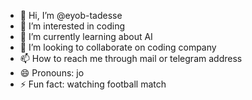 - 👋 Hi, I’m @eyob-tadesse
- 👀 I’m interested in coding 
- 🌱 I’m currently learning about AI
- 💞️ I’m looking to collaborate on coding company
- 📫 How to reach me through mail or telegram address
- 😄 Pronouns: jo
- ⚡ Fun fact: watching football match

<!---
eyob-tadesse/eyob-tadesse is a ✨ special ✨ repository because its `README.md` (this file) appears on your GitHub profile.
You can click the Preview link to take a look at your changes.
--->
